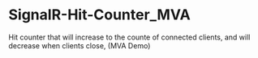 # SignalR-Hit-Counter_MVA
Hit counter that will increase to the counte of connected clients, and will decrease when clients close, (MVA Demo)
